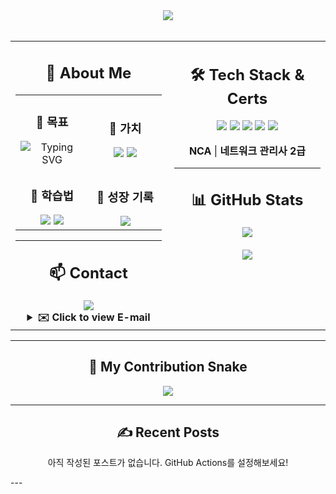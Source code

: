 <div align="center">
  <img src="https://capsule-render.vercel.app/api?type=rect&color=gradient&height=200&section=header&text=Hello, I'm Jaemin!&fontSize=50&fontColor=ffffff&animation=fadeIn"/>
</div>

<br/>

<table align="center" border="0" cellpadding="0" cellspacing="0" style="border: none; width: 100%;">
  <tbody>
    <td valign="top" style="border: none; width: 50%; padding-right: 10px;">
      <h2 align="center">🌱 About Me</h2>
      <table align="center" border="0" cellpadding="10" cellspacing="0" style="border: none; width: 100%;">
        <tbody>
          <tr>
            <td align="center" style="border: none; width: 50%;">
              <h3>🚀 목표</h3>
              <img src="https://readme-typing-svg.herokuapp.com?font=Fira+Code&weight=600&pause=1000&color=36BCF7&center=true&vCenter=true&width=280&height=40&lines=Full+Stack+Developer;Cloud+Engineer" alt="Typing SVG" />
            </td>
            <td align="center" style="border: none; width: 50%;">
              <h3>💬 가치</h3>
              <img src="https://img.shields.io/badge/Communication-4285F4?style=flat&logo=googlechat&logoColor=white"/>
              <img src="https://img.shields.io/badge/Growth-34A853?style=flat&logo=chartmogul&logoColor=white"/>
            </td>
          </tr>
          <tr>
            <td align="center" style="border: none; width: 50%;">
              <h3>🧠 학습법</h3>
              <img src="https://img.shields.io/badge/Documenting-000000?style=flat&logo=notion&logoColor=white"/>
              <img src="https://img.shields.io/badge/Practice-181717?style=flat&logo=github&logoColor=white"/>
            </td>
            <td align="center" style="border: none; width: 50%;">
              <h3>🔗 성장 기록</h3>
              <a href="https://www.notion.so/Library_Min-s-Library-1d4ebef145e3808cb050f5a72dbafbe1">
                <img src="https://img.shields.io/badge/Visit_My_Notion-000000?style=for-the-badge&logo=notion&logoColor=white"/>
              </a>
            </td>
          </tr>
        </tbody>
      </table>
      <hr/>
      <h2 align="center">📫 Contact</h2>
      <div align="center">
        <a href="mailto:library_mini@outlook.com"><img src="https://img.shields.io/badge/Mail-0078D4?style=for-the-badge&logo=microsoft-outlook&logoColor=white"></a>
        <details>
          <summary><strong>✉️ Click to view E-mail</strong></summary>
          <br/>
          <p>아래 박스 우측의 버튼을 눌러 이메일을 복사하세요!</p>
          ```
          library_mini@outlook.com
          ```
        </details>
      </div>
    </td>
    <td valign="top" style="border: none; width: 50%; padding-left: 10px;">
      <h2 align="center">🛠️ Tech Stack & Certs</h2>
      <div align="center">
        <img src="https://img.shields.io/badge/React-61DAFB?style=for-the-badge&logo=react&logoColor=black"/>
        <img src="https://img.shields.io/badge/Node.js-339933?style=for-the-badge&logo=node.js&logoColor=white"/>
        <img src="https://img.shields.io/badge/MySQL-4479A1?style=for-the-badge&logo=mysql&logoColor=white"/>
        <img src="https://img.shields.io/badge/Naver_Cloud-03C75A?style=for-the-badge&logo=naver&logoColor=white"/>
        <img src="https://img.shields.io/badge/Docker-2496ED?style=for-the-badge&logo=docker&logoColor=white"/>
      </div>
      <div align="center">
        <p><strong>NCA</strong> | <strong>네트워크 관리사 2급</strong></p>
      </div>
      <hr/>
      <h2 align="center">📊 GitHub Stats</h2>
      <p align="center">
        <img src="https://github-readme-stats.vercel.app/api/top-langs/?username=library-min&layout=compact&theme=tokyonight&hide_border=true&langs_count=8" />
        <br/><br/>
        <img src="https://github-readme-stats.vercel.app/api?username=library-min&show_icons=true&theme=tokyonight&hide_border=true" />
      </p>
    </td>
  </tbody>
</table>

---

<h2 align="center">🐍 My Contribution Snake</h2>
<p align="center">
  <img src="https://github-contribution-grid-snake.vercel.app/api?user_name=library-min&font_color=ffffff&snake_color=40C463&bg_color=1D1F21" />
</p>

---

<h2 align="center">✍️ Recent Posts</h2>

<p align="center">아직 작성된 포스트가 없습니다. GitHub Actions를 설정해보세요!</p>
---
